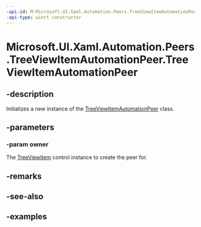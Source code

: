 ```yaml
---
-api-id: M:Microsoft.UI.Xaml.Automation.Peers.TreeViewItemAutomationPeer.#ctor(Microsoft.UI.Xaml.Controls.TreeViewItem)
-api-type: winrt constructor
---
```


<!-- Method syntax.
public TreeViewItemAutomationPeer.TreeViewItemAutomationPeer(TreeViewItem owner)
-->

# Microsoft.UI.Xaml.Automation.Peers.TreeViewItemAutomationPeer.TreeViewItemAutomationPeer

## -description

Initializes a new instance of the [TreeViewItemAutomationPeer](treeviewitemautomationpeer.md) class.

## -parameters

### -param owner

The [TreeViewItem](../microsoft.ui.xaml.controls/treeviewitem.md) control instance to create the peer for.

## -remarks

## -see-also

## -examples
